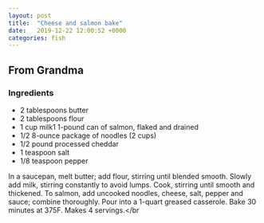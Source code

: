 ```yaml
---
layout: post
title:  "Cheese and salmon bake"
date:   2019-12-22 12:00:52 +0000
categories: fish
---
```


## From Grandma
### Ingredients
* 2 tablespoons butter
* 2 tablespoons flour
* 1 cup milk1 1-pound can of salmon, flaked and drained
* 1/2 8-ounce package of noodles (2 cups)
* 1/2 pound processed cheddar
* 1 teaspoon salt
* 1/8 teaspoon pepper


In a saucepan, melt butter; add flour, stirring until blended smooth. Slowly add milk, stirring constantly to avoid lumps. Cook, stirring until smooth and thickened. To salmon, add uncooked noodles, cheese, salt, pepper and sauce; combine thoroughly. Pour into a 1-quart greased casserole. Bake 30 minutes at 375F. Makes 4 servings.</br